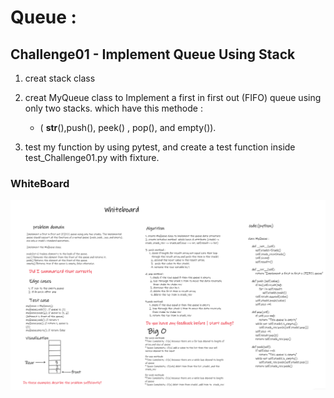 # Queue :

## Challenge01 - Implement Queue Using Stack
1. creat stack class 
2. creat MyQueue  class to Implement a first in first out (FIFO) queue using only two stacks. which have this methode : 
    * ( __str__(),push(), peek() , pop(), and empty()).

3. test my function by using pytest, and create a test function inside test_Challenge01.py with fixture. 



### WhiteBoard 

![WhiteBoard](./whiteboard.PNG)